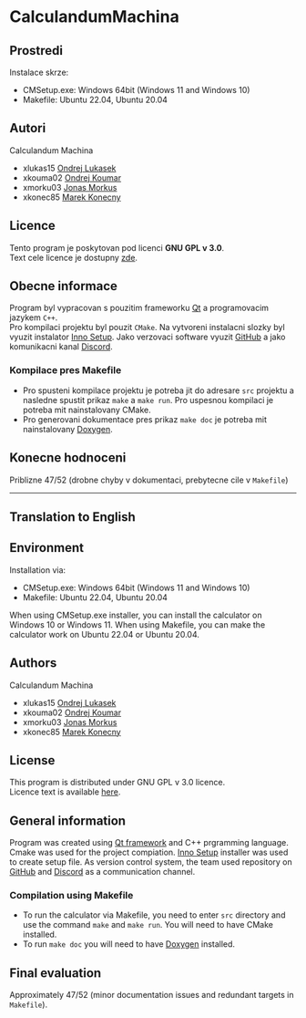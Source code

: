 # CalculandumMachina

## Prostredi

Instalace skrze:

- CMSetup.exe: Windows 64bit (Windows 11 and Windows 10)
- Makefile: Ubuntu 22.04, Ubuntu 20.04

## Autori

Calculandum Machina

- xlukas15  [Ondrej Lukasek](https://github.com/MOONYROS)
- xkouma02  [Ondrej Koumar](https://github.com/Kumismar)
- xmorku03  [Jonas Morkus](https://github.com/MarekKonec)
- xkonec85  [Marek Konecny](https://github.com/jonys124)

## Licence

Tento program je poskytovan pod licenci **GNU GPL v 3.0**.  
Text cele licence je dostupny [zde](https://www.gnu.org/licenses/gpl-3.0.txt).

## Obecne informace

Program byl vypracovan s pouzitim frameworku [Qt](https://www.qt.io/) a programovacim jazykem `C++`.  
Pro kompilaci projektu byl pouzit `CMake`. Na vytvoreni instalacni slozky byl vyuzit instalator [Inno Setup](https://jrsoftware.org/isinfo.php).
Jako verzovaci software vyuzit [GitHub](https://github.com/) a jako komunikacni kanal [Discord](https://discord.com/).

### Kompilace pres Makefile

- Pro spusteni kompilace projektu je potreba jit do adresare `src` projektu a nasledne spustit prikaz `make` a `make run`. Pro uspesnou kompilaci je potreba mit nainstalovany CMake.
- Pro generovani dokumentace pres prikaz `make doc` je potreba mit nainstalovany [Doxygen](https://www.doxygen.nl/).

## Konecne hodnoceni

Priblizne 47/52 (drobne chyby v dokumentaci, prebytecne cile v `Makefile`)
  
______________________________________________________________________________________________________________________________________________
  
## Translation to English
  
## Environment

Installation via:

- CMSetup.exe: Windows 64bit (Windows 11 and Windows 10)
- Makefile: Ubuntu 22.04, Ubuntu 20.04

When using CMSetup.exe installer, you can install the calculator on Windows 10 or Windows 11.
When using Makefile, you can make the calculator work on Ubuntu 22.04 or Ubuntu 20.04.

## Authors

Calculandum Machina

- xlukas15  [Ondrej Lukasek](https://github.com/MOONYROS)
- xkouma02  [Ondrej Koumar](https://github.com/Kumismar)
- xmorku03  [Jonas Morkus](https://github.com/MarekKonec)
- xkonec85  [Marek Konecny](https://github.com/jonys124)

## License

This program is distributed under GNU GPL v 3.0 licence.  
Licence text is available [here](https://www.gnu.org/licenses/gpl-3.0.txt).

## General information

Program was created using [Qt framework](https://www.qt.io/) and C++ prgramming language.  
Cmake was used for the project compiation. [Inno Setup](https://jrsoftware.org/isinfo.php) installer was used to create setup file.
As version control system, the team used repository on [GitHub](https://github.com/) and [Discord](https://discord.com/) as a communication channel.

### Compilation using Makefile

- To run the calculator via Makefile, you need to enter `src` directory and use the command `make` and `make run`. You will need to have CMake installed.
- To run `make doc` you will need to have [Doxygen](https://www.doxygen.nl/) installed.

## Final evaluation

Approximately 47/52 (minor documentation issues and redundant targets in `Makefile`).

